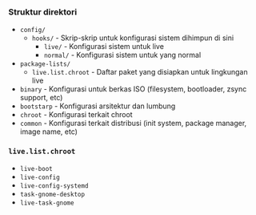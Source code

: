 
### Struktur direktori

- `config/`
  - `hooks/` - Skrip-skrip untuk konfigurasi sistem dihimpun di sini
    - `live/` - Konfigurasi sistem untuk live
    - `normal/` - Konfigurasi sistem untuk yang normal
- `package-lists/`
  - `live.list.chroot` - Daftar paket yang disiapkan untuk lingkungan live
- `binary` - Konfigurasi untuk berkas ISO (filesystem, bootloader, zsync support, etc)
- `bootstarp` - Konfigurasi arsitektur dan lumbung
- `chroot` - Konfigurasi terkait chroot
- `common` - Konfigurasi terkait distribusi (init system, package manager, image name, etc)


### `live.list.chroot`
- `live-boot`
- `live-config`
- `live-config-systemd`
- `task-gnome-desktop`
- `live-task-gnome`
